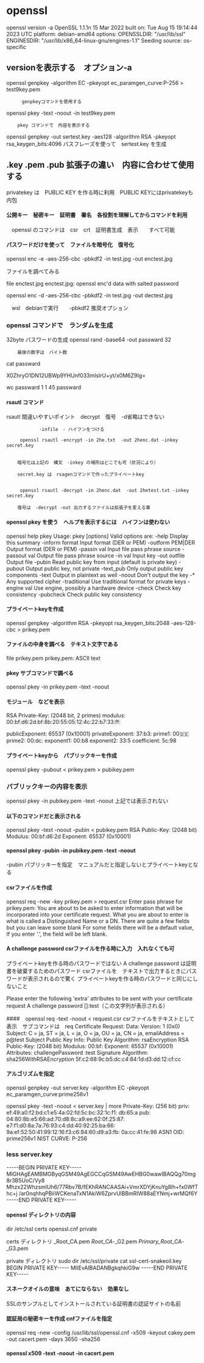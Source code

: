 # openssl

 openssl version -a
OpenSSL 1.1.1n  15 Mar 2022
built on: Tue Aug 15 19:14:44 2023 UTC
platform: debian-amd64
options: 
OPENSSLDIR: "/usr/lib/ssl"
ENGINESDIR: "/usr/lib/x86_64-linux-gnu/engines-1.1"
Seeding source: os-specific

## versionを表示する　オプション-a

 openssl genpkey -algorithm EC -pkeyopt ec_paramgen_curve:P-256 > test9key.pem

        　genpkeyコマンドを使用する


 openssl pkey -text -noout -in test9key.pem

        pkey コマンドで　内容を表示する

 openssl genpkey -out sertest.key -aes128 -algorithm RSA -pkeyopt rsa_keygen_bits:4096
 パスフレーズを使って　sertest.key を生成


## .key .pem .pub 拡張子の違い　内容に合わせて使用する
privatekey は　PUBLIC KEY を作る時に利用　PUBLIC KEYにはprivatekeyも内包


#### 公開キー　秘密キー　証明書　署名　各役割を理解してからコマンドを利用
　openssl のコマンドは　csr　crt　証明書生成　表示　　すべて可能


 #### パスワードだけを使って　ファイルを暗号化　復号化
 openssl enc -e -aes-256-cbc -pbkdf2 -in test.jpg -out enctest.jpg

 ファイルを調べてみる
 
  file enctest.jpg
enctest.jpg: openssl enc'd data with salted password


openssl enc -d -aes-256-cbc -pbkdf2 -in test.jpg -out dectest.jpg


　wsl　debianで実行　　-pbkdf2 推奨オプション

### openssl コマンドで　ランダムを生成
32byte パスワードの生成
        openssl rand -base64 -out passward 32
        
        最後の数字は　バイト数
cat passward

X0ZhryO1DN12UBWp9YHUnf033mIslrU+yt/x0M6Z9Ig=

 wc passward
 1  1 45 passward


#### rsautl コマンド
rsautl  間違いやすいポイント　decrypt　復号　-d省略はできない

                -infile　- ハイフンをつける
                
         openssl rsautl -encrypt -in 2he.txt  -out 2henc.dat -inkey secret.key
         

        暗号化は上記の　構文　-inkey の場所はどこでも可（状況により）
        
        secret.key は　rsagenコマンドで作ったプライベートkey


         openssl rsautl -decrypt -in 2henc.dat  -out 2hetest.txt -inkey secret.key

        復号は　-decrypt -out 出力するファイルは拡張子を変える事

 
#### openssl pkey を使う　ヘルプを表示するには　ハイフンは使わない
openssl  help pkey
Usage: pkey [options]
Valid options are:
 -help             Display this summary
 -inform format    Input format (DER or PEM)
 -outform PEM|DER  Output format (DER or PEM)
 -passin val       Input file pass phrase source
 -passout val      Output file pass phrase source
 -in val           Input key
 -out outfile      Output file
 -pubin            Read public key from input (default is private key)
 -pubout           Output public key, not private
 -text_pub         Only output public key components
 -text             Output in plaintext as well
 -noout            Don't output the key
 -*                Any supported cipher
 -traditional      Use traditional format for private keys
 -engine val       Use engine, possibly a hardware device
 -check            Check key consistency
 -pubcheck         Check public key consistency

 #### プライベートkeyを作成
 openssl genpkey -algorithm RSA -pkeyopt rsa_keygen_bits:2048 -aes-128-cbc > prikey.pem

 #### ファイルの中身を調べる　テキスト文字である
  file prikey.pem
prikey.pem: ASCII text

#### pkey サブコマンドで調べる　
openssl pkey -in prikey.pem -text -noout

#### モジュール　などを表示
RSA Private-Key: (2048 bit, 2 primes)
modulus:
    00:bf:d6:2d:bf:8b:20:55:05:12:4c:22:b7:33:ff:
    
publicExponent: 65537 (0x10001)
privateExponent:
    37:b3:
prime1:
    00:de:
prime2:
    00:dc:
exponent1:
    00:b8
exponent2:
    33:5
coefficient:
    5c:98
#### プライベートkeyから　パブリックキーを作成
openssl pkey -pubout < prikey.pem > pubikey.pem
### パブリックキーの内容を表示
  openssl pkey -in pubikey.pem -text -noout
  上記では表示されない
#### 以下のコマンドだと表示される
openssl pkey -text -noout -pubin < pubikey.pem
RSA Public-Key: (2048 bit)
Modulus:
    00:bf:d6:2d
Exponent: 65537 (0x10001)

#### openssl pkey -pubin -in pubikey.pem -text -noout 
-pubin パブリッキーを指定　マニュアルだと指定しないとプライベートkeyとなる


#### csrファイルを作成
openssl req -new -key prikey.pem > request.csr
Enter pass phrase for prikey.pem:
You are about to be asked to enter information that will be incorporated
into your certificate request.
What you are about to enter is what is called a Distinguished Name or a DN.
There are quite a few fields but you can leave some blank
For some fields there will be a default value,
If you enter '.', the field will be left blank.


#### A challenge password  csrファイルを作る時に入力　入れなくても可
  プライベートkeyを作る時のパスワードではない
  A challenge password は証明書を破棄するためのパスワード
  csrファイルを　テキストで出力するときにパスワードが表示されるので驚く
  プライベートkeyを作る時のパスワードと同じにしないこと
 
 Please enter the following 'extra' attributes
to be sent with your certificate request
A challenge password []:test（この文字列が表示される）



####　openssl req -text -noout < request.csr
csrファイルをテキストとして表示　サブコマンドは　req
Certificate Request:
    Data:
        Version: 1 (0x0)
        Subject: C = ja, ST = ja, L = ja, O = ja, OU = ja, CN = ja, emailAddress = p@test
        Subject Public Key Info:
            Public Key Algorithm: rsaEncryption
                RSA Public-Key: (2048 bit)
                Modulus:
                    00:bf:
                Exponent: 65537 (0x10001)
        Attributes:
            challengePassword        :test
    Signature Algorithm: sha256WithRSAEncryption
         5f:c2:68:9c:b5:dc:c4:84:1d:d3:dd:12:cf:cc

#### アルゴリズムを指定
openssl genpkey -out server.key -algorithm EC -pkeyopt ec_paramgen_curve:prime256v1

openssl pkey -text -noout < server.key | more
Private-Key: (256 bit)
priv:
    ef:49:a0:f2:bd:c1:e5:4a:02:fd:5c:bc:32:1c:f1:
    db:65:a
pub:
    04:80:8b:e5:66:ad:70:d8:8c:a9:ee:62:0f:25:87:
    e7:f1:d0:8a:7a:76:93:c4:dd:40:92:25:ba:66:
    9a:ef:52:50:41:99:12:16:f3:c6:84:60:d9:a3:fb:
    0a:cc:41:fe:98
ASN1 OID: prime256v1
NIST CURVE: P-256

### less server.key
-----BEGIN PRIVATE KEY-----
MIGHAgEAMBMGByqGSM49AgEGCCqGSM49AwEHBG0wawIBAQQg70mg8r3B5UoC/Vy8
Mhzx22WhzsmlUh6/77Rbv7B/fEKhRANCAASAi+VmrXDYjKnuYg8lh+fx0WfThc+j
/ar0nqhhqPBiiWCKenaTxN1AkiW6ZprvUlBBmRIW88aEYNmj+wrMQf6Y
-----END PRIVATE KEY-----


#### openssl ディレクトリの内容
dir /etc/ssl
certs  openssl.cnf  private

certs ディレクトリ
_Root_CA.pem
_Root_CA_-_G2.pem
_Primary_Root_CA_-_G3.pem

private ディレクトリ
sudo dir /etc/ssl/private
cat ssl-cert-snakeoil.key
BEGIN PRIVATE KEY-----
MIIEvAIBADANBgkqhkiG9w
-----END PRIVATE KEY-----

#### スネークオイルの意味　あてにならない　効果なし
SSLのサンプルとしてインストールされている証明書の認証サイトの名前



#### 認証局の秘密キーを作成 cnfファイルを指定
openssl req -new -config /usr/lib/ssl/openssl.cnf -x509 -keyout cakey.pem -out cacert.pem -days 3650 -sha256


####  openssl x509 -text -noout -in cacert.pem






  


